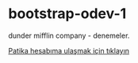 # bootstrap-odev-1


dunder mifflin company - denemeler.




[Patika hesabıma ulaşmak için tıklayın](https://app.patika.dev/brnyldz)